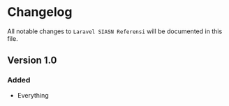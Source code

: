 # Changelog

All notable changes to `Laravel SIASN Referensi` will be documented in this file.

## Version 1.0

### Added
- Everything
